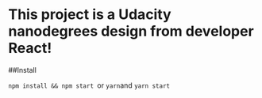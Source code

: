 # This project is a Udacity nanodegrees design from developer React!

##Install

`npm install && npm start `or `yarn`and `yarn start`